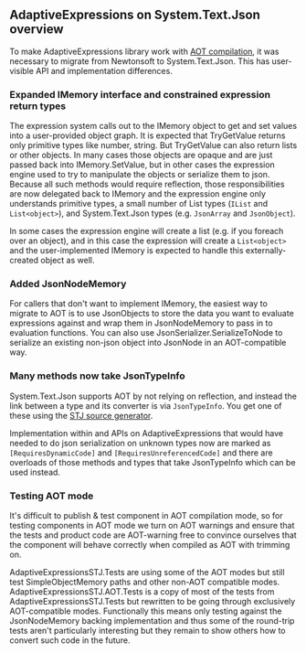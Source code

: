 ## AdaptiveExpressions on System.Text.Json overview

To make AdaptiveExpressions library work with [AOT compilation](https://learn.microsoft.com/en-us/dotnet/core/deploying/native-aot/?tabs=net7%2Cwindows), it was necessary to migrate from Newtonsoft to System.Text.Json. This has user-visible API and implementation differences.

### Expanded IMemory interface and constrained expression return types

The expression system calls out to the IMemory object to get and set values into a user-provided object graph. It is expected that TryGetValue returns only primitive types like number, string. But TryGetValue can also return lists or other objects. In many cases those objects are opaque and are just passed back into IMemory.SetValue, but in other cases the expression engine used to try to manipulate the objects or serialize them to json. Because all such methods would require reflection, those responsibilities are now delegated back to IMemory and the  expression engine only understands primitive types, a small number of List types (`IList` and `List<object>`), and System.Text.Json types (e.g. `JsonArray` and `JsonObject`).

In some cases the expression engine will create a list (e.g. if you foreach over an object), and in this case the expression will create a `List<object>` and the user-implemented IMemory is expected to handle this externally-created object as well.

### Added JsonNodeMemory

For callers that don't want to implement IMemory, the easiest way to migrate to AOT is to use JsonObjects to store the data you want to evaluate expressions against and wrap them in JsonNodeMemory to pass in to evaluation functions. You can also use JsonSerializer.SerializeToNode to serialize an existing non-json object into JsonNode in an AOT-compatible way.

### Many methods now take JsonTypeInfo

System.Text.Json supports AOT by not relying on reflection, and instead the link between a type and its converter is via `JsonTypeInfo`. You get one of these using the [STJ source generator](https://learn.microsoft.com/en-us/dotnet/standard/serialization/system-text-json/source-generation?pivots=dotnet-8-0).

Implementation within and APIs on AdaptiveExpressions that would have needed to do json serialization on unknown types now are marked as `[RequiresDynamicCode]` and `[RequiresUnreferencedCode]` and there are overloads of those methods and types that take JsonTypeInfo which can be used instead.

### Testing AOT mode

It's difficult to publish & test component in AOT compilation mode, so for testing components in AOT mode we turn on AOT warnings and ensure that the tests and product code are AOT-warning free to convince ourselves that the component will behave correctly when compiled as AOT with trimming on.

AdaptiveExpressionsSTJ.Tests are using some of the AOT modes but still test SimpleObjectMemory paths and other non-AOT compatible modes. AdaptiveExpressionsSTJ.AOT.Tests is a copy of most of the tests from AdaptiveExpressionsSTJ.Tests but rewritten to be going through exclusively AOT-compatible modes. Functionally this means only testing against the JsonNodeMemory backing implementation and thus some of the round-trip tests aren't particularly interesting but they remain to show others how to convert such code in the future.